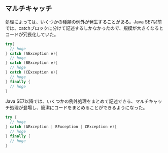 ## マルチキャッチ

処理によっては、いくつかの種類の例外が発生することがある。Java SE7以前では、catchブロックに分けて記述するしかなかったので、規模が大きくなるとコードが冗長化していた。

```Java
try{
  // hoge
} catch (AException e){
  // hoge
} catch (BException e){
  // hoge
} catch (CException e){
  // hoge
} finally {
  // hoge
}
```

Java SE7以降では、いくつかの例外処理をまとめて記述できる、マルチキャッチ処理が登場し、簡潔にコードをまとめることができるようになった。

```Java
try {
  // hoge
} catch (AException | BException | CException e){
  // hoge
} finally {
  // hoge
}
```


